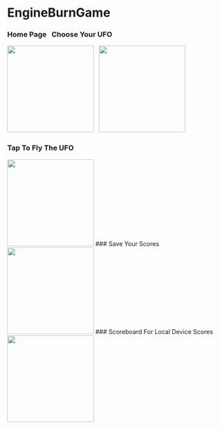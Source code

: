# EngineBurnGame

### Home Page &nbsp; Choose Your UFO
<img src="https://i.imgur.com/v9K5TxN.png" height="200"> &nbsp; <img src="https://i.imgur.com/Z9Ns2Iv.png" height="200"> 
### Tap To Fly The UFO
<img src="https://i.imgur.com/B7NQKAQ.png" height="200"> 
### Save Your Scores
<img src="https://i.imgur.com/qKheWd1.png" height="200"> 
### Scoreboard For Local Device Scores
<img src="https://i.imgur.com/c3aSrO0.png" height="200">
